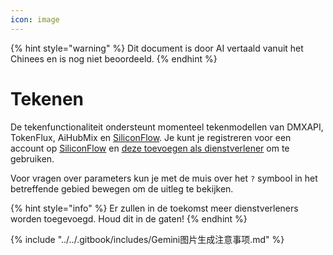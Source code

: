 ```yaml
---
icon: image
---
```


{% hint style="warning" %}
Dit document is door AI vertaald vanuit het Chinees en is nog niet beoordeeld.
{% endhint %}

# Tekenen

De tekenfunctionaliteit ondersteunt momenteel tekenmodellen van DMXAPI, TokenFlux, AiHubMix en [SiliconFlow](../../pre-basic/providers/siliconcloud.md). Je kunt je registreren voor een account op [SiliconFlow](https://www.siliconflow.cn/) en [deze toevoegen als dienstverlener](settings/providers.md) om te gebruiken.

Voor vragen over parameters kun je met de muis over het `?` symbool in het betreffende gebied bewegen om de uitleg te bekijken.

{% hint style="info" %}
Er zullen in de toekomst meer dienstverleners worden toegevoegd. Houd dit in de gaten!
{% endhint %}

{% include "../../.gitbook/includes/Gemini图片生成注意事项.md" %}